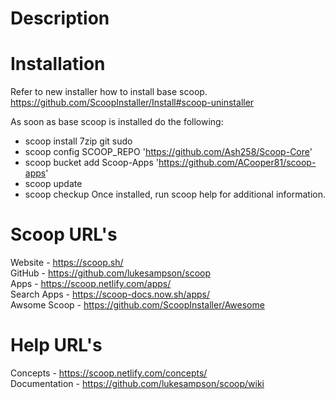 # Description

# Installation
Refer to new installer how to install base scoop.
https://github.com/ScoopInstaller/Install#scoop-uninstaller

As soon as base scoop is installed do the following:

- scoop install 7zip git sudo
- scoop config SCOOP_REPO 'https://github.com/Ash258/Scoop-Core'
- scoop bucket add Scoop-Apps 'https://github.com/ACooper81/scoop-apps'
- scoop update
- scoop checkup
Once installed, run scoop help for additional information.

# Scoop URL's
Website - https://scoop.sh/  
GitHub - https://github.com/lukesampson/scoop  
Apps - https://scoop.netlify.com/apps/  
Search Apps - https://scoop-docs.now.sh/apps/  
Awsome Scoop - https://github.com/ScoopInstaller/Awesome  

# Help URL's
Concepts - https://scoop.netlify.com/concepts/  
Documentation - https://github.com/lukesampson/scoop/wiki  
